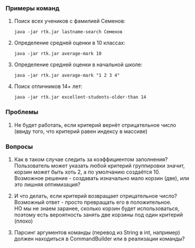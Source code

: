 ### Примеры команд

1. Поиск всех учеников с фамилией Семенов:
   ```
   java -jar rtk.jar lastname-search Семенов
   ```
2. Определение средней оценки в 10 классах:
   ```
   java -jar rtk.jar average-mark 10
   ```
3. Определение средней оценки в начальной школе:
   ```
   java -jar rtk.jar average-mark "1 2 3 4"
   ```
4. Поиск отличников 14+ лет:
   ```
   java -jar rtk.jar excellent-students-older-than 14
   ```

### Проблемы

1. Не будет работать, если критерий вернёт отрицательное число (ввиду того, что критерий равен индексу в массиве)

### Вопросы

1. Как в таком случае следить за коэффициентом заполнения? Пользователь может указать любой критерий группировки
   значит, корзин может быть хоть 2, а по умолчанию создаётся 10.  
   Возможное решение - создавать изначально мало корзин (две), или это лишняя оптимизация?

2. И что делать, если критерий возвращает отрицательное число?  
   Возможный ответ - просто превращать его в положительное.  
   НО мы не знаем заранее, сколько корзин будет использоваться, поэтому есть вероятность занять две корзины под один
   критерий (плохо)

3. Парсинг аргументов команды (перевод из String в int, например) должен находиться в CommandBuilder или в реализации команды?